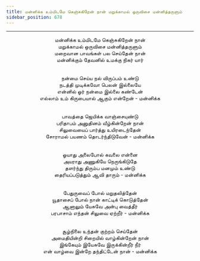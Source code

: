 ```yaml
---
title: மன்னிக்க உம்மிடமே கெஞ்சுகிறேன் நான் மறுக்காமல் ஒருவிசை மன்னித்தருளும்
sidebar_position: 678
---
```


---
<center>
மன்னிக்க உம்மிடமே கெஞ்சுகிறேன் நான்<br/>
மறுக்காமல் ஒருவிசை மன்னித்தருளும்<br/>
மறைவான பாவங்கள் பல செய்தேன் நான்<br/>
மன்னிக்கும் தேவனில் உமக்கு நிகர் யார்<br/><br/>

நன்மை செய்ய நல் விருப்பம் உண்டு<br/>
நடத்தி முடிக்கவோ பெலன் இல்லையே<br/>
என்னில் ஓர் நன்மை இல்லை கண்டேன்<br/>
எல்லாம் உம் கிருபையால் ஆகும் என்றேன்    - மன்னிக்க<br/><br/>

பாவத்தை ஜெயிக்க வாஞ்சையுண்டு<br/>
பரிதாபம் அனுதினம் வீழ்கின்றேன் நான்<br/>
சிலுவையைப் பார்த்து உயிரடைந்தேன்<br/>
சோராமல் பயணம் தொடர்ந்திடுவேன்    - மன்னிக்க<br/><br/>

ஓயாது அலைபோல் கவலை என்னை<br/>
அயராது அணுகியே நெருங்கிடுதே<br/>
தளர்ந்து திரும்ப மனமும் உண்டு<br/>
தைரியப்படுத்தும் ஆவி தாரும்        - மன்னிக்க<br/><br/>

பேதுருவைப் போல் மறுதலித்தேன்<br/>
யூதாசைப் போல் நான் காட்டிக் கொடுத்தேன்<br/>
ஆனாலும் யேசுவே அன்பு வைத்தீர்<br/>
பரபாசாம் எந்தன் சிலுவை ஏற்றீர்        - மன்னிக்க<br/><br/>

சூழ்நிலை உந்தன் குற்றம் செய்தேன்<br/>
அமைதியின்றி சிறையில் வாழ்கின்றேன் நான்<br/>
இங்கேயும் இயேசுவே இருக்கின்றீர் நீர்<br/>
என் வாழ்வை இன்றே தந்திட்டேன் நான்    - மன்னிக்க
</center>